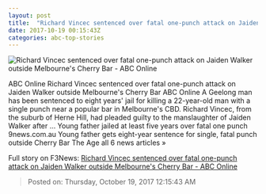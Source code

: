 ```yaml
---
layout: post
title:  "Richard Vincec sentenced over fatal one-punch attack on Jaiden Walker outside Melbourne's Cherry Bar - ABC Online"
date: 2017-10-19 00:15:43Z
categories: abc-top-stories
---
```


![Richard Vincec sentenced over fatal one-punch attack on Jaiden Walker outside Melbourne's Cherry Bar - ABC Online](http://www.abc.net.au/news/image/9007574-1x1-700x700.jpg)

ABC Online Richard Vincec sentenced over fatal one-punch attack on Jaiden Walker outside Melbourne's Cherry Bar ABC Online A Geelong man has been sentenced to eight years' jail for killing a 22-year-old man with a single punch near a popular bar in Melbourne's CBD. Richard Vincec, from the suburb of Herne Hill, had pleaded guilty to the manslaughter of Jaiden Walker after ... Young father jailed at least five years over fatal one punch 9news.com.au Young father gets eight-year sentence for single, fatal punch outside Cherry Bar The Age all 6 news articles »


Full story on F3News: [Richard Vincec sentenced over fatal one-punch attack on Jaiden Walker outside Melbourne's Cherry Bar - ABC Online](http://www.f3nws.com/n/QFb4yC)

> Posted on: Thursday, October 19, 2017 12:15:43 AM
